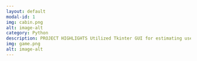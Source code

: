 ```yaml
---
layout: default
modal-id: 1
img: cabin.png
alt: image-alt
category: Python
description: PROJECT HIGHLIGHTS Utilized Tkinter GUI for estimating users’ US federal taxes owed using estimated income and filing statuses. • Created logic for data input forms to collect user financial data. • Developed logic to calculate taxes according to the applicable tax rules. • See full code on https://github.com/jiayuezhang84/2023Federal_TAX_ESTIMATOR
img: game.png
alt: image-alt
---
```

